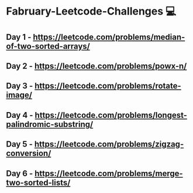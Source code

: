 # Fabruary-Leetcode-Challenges 💻

## Day 1 - https://leetcode.com/problems/median-of-two-sorted-arrays/

## Day 2 - https://leetcode.com/problems/powx-n/

## Day 3 - https://leetcode.com/problems/rotate-image/

## Day 4 - https://leetcode.com/problems/longest-palindromic-substring/

## Day 5 - https://leetcode.com/problems/zigzag-conversion/

## Day 6 - https://leetcode.com/problems/merge-two-sorted-lists/
